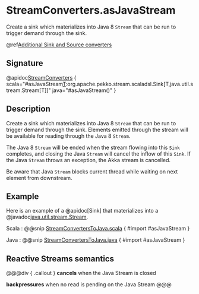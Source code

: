 # StreamConverters.asJavaStream

Create a sink which materializes into Java 8 `Stream` that can be run to trigger demand through the sink.

@ref[Additional Sink and Source converters](../index.md#additional-sink-and-source-converters)

## Signature

@apidoc[StreamConverters](StreamConverters$) { scala="#asJavaStream[T]():org.apache.pekko.stream.scaladsl.Sink[T,java.util.stream.Stream[T]]" java="#asJavaStream()" }

## Description

Create a sink which materializes into Java 8 `Stream` that can be run to trigger demand through the sink.
Elements emitted through the stream will be available for reading through the Java 8 `Stream`.

The Java 8 `Stream` will be ended when the stream flowing into this `Sink` completes, and closing the Java
`Stream` will cancel the inflow of this `Sink`. If the Java `Stream` throws an exception, the Akka stream is cancelled.

Be aware that Java `Stream` blocks current thread while waiting on next element from downstream.

## Example

Here is an example of a @apidoc[Sink] that materializes into a @javadoc[java.util.stream.Stream](java.util.stream.Stream). 

Scala
:   @@snip [StreamConvertersToJava.scala](/akka-docs/src/test/scala/docs/stream/operators/converters/StreamConvertersToJava.scala) { #import #asJavaStream }

Java
:   @@snip [StreamConvertersToJava.java](/akka-docs/src/test/java/jdocs/stream/operators/converters/StreamConvertersToJava.java) { #import #asJavaStream }


## Reactive Streams semantics

@@@div { .callout }
**cancels** when the Java Stream is closed

**backpressures** when no read is pending on the Java Stream
@@@
